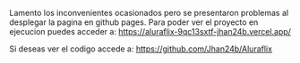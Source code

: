 Lamento los inconvenientes ocasionados pero se presentaron problemas al desplegar la pagina en github pages.
Para poder ver el proyecto en ejecucion puedes acceder a:
https://aluraflix-9qc13sxtf-jhan24b.vercel.app/

Si deseas ver el codigo accede a:
https://github.com/Jhan24b/Aluraflix
